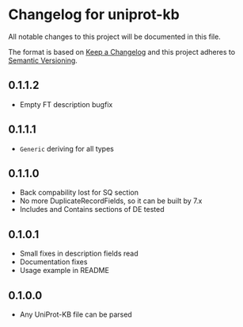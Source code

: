 # Changelog for uniprot-kb

All notable changes to this project will be documented in this file.

The format is based on [Keep a Changelog](http://keepachangelog.com/en/1.0.0/)
and this project adheres to [Semantic Versioning](http://semver.org/spec/v2.0.0.html).

## 0.1.1.2
* Empty FT description bugfix

## 0.1.1.1
* `Generic` deriving for all types

## 0.1.1.0
* Back compability lost for SQ section
* No more DuplicateRecordFields, so it can be built by 7.x
* Includes and Contains sections of DE tested

## 0.1.0.1
* Small fixes in description fields read
* Documentation fixes
* Usage example in README

## 0.1.0.0
* Any UniProt-KB file can be parsed
